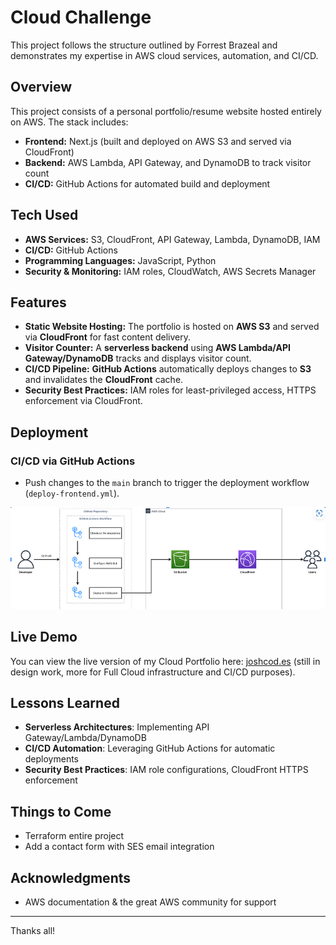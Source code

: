 # Cloud Challenge

This project follows the structure outlined by Forrest Brazeal and demonstrates my expertise in AWS cloud services, automation, and CI/CD.

## Overview
This project consists of a personal portfolio/resume website hosted entirely on AWS. The stack includes:
- **Frontend:** Next.js (built and deployed on AWS S3 and served via CloudFront)
- **Backend:** AWS Lambda, API Gateway, and DynamoDB to track visitor count
- **CI/CD:** GitHub Actions for automated build and deployment

## Tech Used
- **AWS Services:** S3, CloudFront, API Gateway, Lambda, DynamoDB, IAM
- **CI/CD:** GitHub Actions
- **Programming Languages:** JavaScript, Python
- **Security & Monitoring:** IAM roles, CloudWatch, AWS Secrets Manager

## Features
- **Static Website Hosting:** The portfolio is hosted on **AWS S3** and served via **CloudFront** for fast content delivery.
- **Visitor Counter:** A **serverless backend** using **AWS Lambda/API Gateway/DynamoDB** tracks and displays visitor count.
- **CI/CD Pipeline:** **GitHub Actions** automatically deploys changes to **S3** and invalidates the **CloudFront** cache.
- **Security Best Practices:** IAM roles for least-privileged access, HTTPS enforcement via CloudFront.


## Deployment

### CI/CD via GitHub Actions
- Push changes to the `main` branch to trigger the deployment workflow (`deploy-frontend.yml`).

<img title="a title" alt="Alt text" src="ci-cd.png">

## Live Demo
You can view the live version of my Cloud Portfolio here: [joshcod.es](https://joshcod.es) (still in design work, more for Full Cloud infrastructure and CI/CD purposes).

## Lessons Learned
- **Serverless Architectures**: Implementing API Gateway/Lambda/DynamoDB
- **CI/CD Automation**: Leveraging GitHub Actions for automatic deployments
- **Security Best Practices**: IAM role configurations, CloudFront HTTPS enforcement

## Things to Come
- Terraform entire project
- Add a contact form with SES email integration

## Acknowledgments
- AWS documentation & the great AWS community for support

---
Thanks all!


